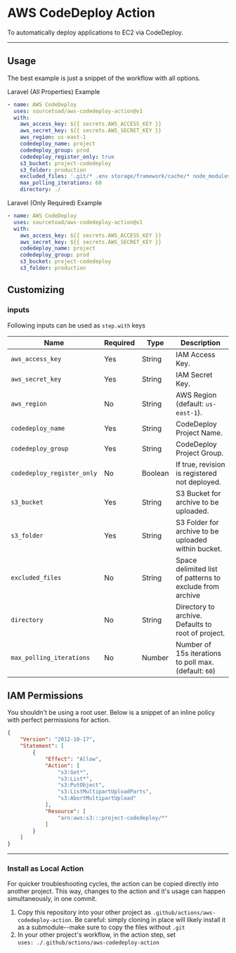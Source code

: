 # AWS CodeDeploy Action
To automatically deploy applications to EC2 via CodeDeploy.

---

## Usage
The best example is just a snippet of the workflow with all options.

Laravel (All Properties) Example
```yaml
- name: AWS CodeDeploy
  uses: sourcetoad/aws-codedeploy-action@v1
  with:
    aws_access_key: ${{ secrets.AWS_ACCESS_KEY }}
    aws_secret_key: ${{ secrets.AWS_SECRET_KEY }}
    aws_region: us-east-1
    codedeploy_name: project
    codedeploy_group: prod
    codedeploy_register_only: true
    s3_bucket: project-codedeploy
    s3_folder: production
    excluded_files: '.git/* .env storage/framework/cache/* node_modules/*'
    max_polling_iterations: 60
    directory: ./
```

Laravel (Only Required) Example
```yaml
- name: AWS CodeDeploy
  uses: sourcetoad/aws-codedeploy-action@v1
  with:
    aws_access_key: ${{ secrets.AWS_ACCESS_KEY }}
    aws_secret_key: ${{ secrets.AWS_SECRET_KEY }}
    codedeploy_name: project
    codedeploy_group: prod
    s3_bucket: project-codedeploy
    s3_folder: production
```

## Customizing
### inputs

Following inputs can be used as `step.with` keys

| Name             | Required | Type    | Description                        |
|------------------|----------|---------|------------------------------------|
| `aws_access_key` | Yes | String | IAM Access Key. |
| `aws_secret_key` | Yes | String | IAM Secret Key. |
| `aws_region` | No | String | AWS Region (default: `us-east-1`). |
| `codedeploy_name` | Yes | String | CodeDeploy Project Name. |
| `codedeploy_group` | Yes | String | CodeDeploy Project Group. |
| `codedeploy_register_only` | No | Boolean | If true, revision is registered not deployed. |
| `s3_bucket` | Yes | String | S3 Bucket for archive to be uploaded. |
| `s3_folder` | Yes | String | S3 Folder for archive to be uploaded within bucket. |
| `excluded_files` | No | String | Space delimited list of patterns to exclude from archive |
| `directory` | No | String | Directory to archive. Defaults to root of project. |
| `max_polling_iterations` | No | Number | Number of 15s iterations to poll max. (default: `60`) |

## IAM Permissions
You shouldn't be using a root user. Below is a snippet of an inline policy with perfect permissions for action.

```json
{
    "Version": "2012-10-17",
    "Statement": [
        {
            "Effect": "Allow",
            "Action": [
                "s3:Get*",
                "s3:List*",
                "s3:PutObject",
                "s3:ListMultipartUploadParts",
                "s3:AbortMultipartUpload"
            ],
            "Resource": [
                "arn:aws:s3:::project-codedeploy/*"
            ]
        }
    ]
}
```

---
### Install as Local Action
For quicker troubleshooting cycles, the action can be copied directly into another project. This way, changes to the action and it's usage can happen simultaneously, in one commit.

1. Copy this repository into your other project as `.github/actions/aws-codedeploy-action`. Be careful: simply cloning in place will likely install it as a submodule--make sure to copy the files without `.git`
2. In your other project's workflow, in the action step, set\
   `uses: ./.github/actions/aws-codedeploy-action`
